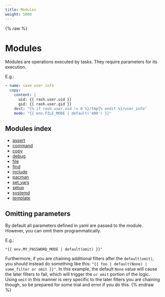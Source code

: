 ```yaml
---
title: Modules
weight: 5000
---
```


{% raw %}
# Modules

Modules are operations executed by tasks. They require parameters for its execution.

E.g.:

```yaml
- name: save user info
  copy:
    content: |
      uid: {{ rash.user.uid }}
      gid: {{ rash.user.gid }}
    dest: "{% if rash.user.uid != 0 %}/tmp{% endif %}/user_info"
    mode: "{{ env.FILE_MODE | default('400') }}"

```

## Modules index

- [assert](./module_assert.html)
- [command](./module_command.html)
- [copy](./module_copy.html)
- [debug](./module_debug.html)
- [file](./module_file.html)
- [find](./module_find.html)
- [include](./module_include.html)
- [pacman](./module_pacman.html)
- [set_vars](./module_set_vars.html)
- [setup](./module_setup.html)
- [systemd](./module_systemd.html)
- [template](./module_template.html)

## Omitting parameters

By default all parameters defined in yaml are passed to the module. However, you can
omit them programmatically.

E.g.:

```
"{{ env.MY_PASSWORD_MODE | default(omit) }}"
```

Furthermore, if you are chaining additional filters after the `default(omit)`, you should instead
do something like this: `"{{ foo | default(None) | some_filter or omit }}"`.
In this example, the default `None` value will cause the later filters to fail, which will trigger
the `or omit` portion of the logic. Using `omit` in this manner is very specific to the later
filters you are chaining though, so be prepared for some trial and error if you do this.
{% endraw %}